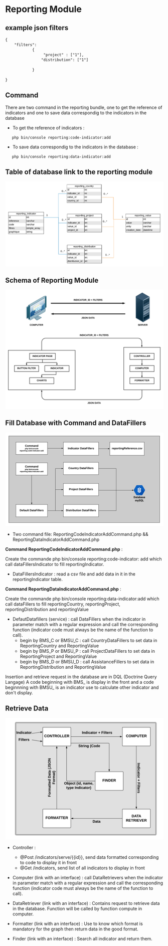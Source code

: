 # Reporting Module

## example json filters
```
{
    "filters": 
            {
                 "project" : ["1"],
                "distribution": ["1"]
                 
            }
     
}
```
## Command 

There are two command in the reporting bundle, one to get the reference of indicators and one to save data correspondig to the indicators in the database

 - To get the reference of indicators :
 ```
    php bin/console reporting:code-indicator:add
 ```
  - To save data correspondig to the indicators in the database :
 ```
    php bin/console reporting:data-indicator:add
 ```
## Table of database link to the reporting module

![alt text](https://raw.githubusercontent.com/ReliefApplications/bms_api/dev/src/ReportingBundle/Resources/img/BDD.png)

## Schema of Reporting Module

![alt text](https://raw.githubusercontent.com/ReliefApplications/bms_api/dev/src/ReportingBundle/Resources/img/SchemaReportingModule.png)

## Fill Database with Command and DataFillers

![alt text](https://raw.githubusercontent.com/ReliefApplications/bms_api/dev/src/ReportingBundle/Resources/img/CommandFillers.png)

- Two command file: ReportingCodeIndicatorAddCommand.php && ReportingDataIndicatorAddCommand.php

**Command ReportingCodeIndicatorAddCommand.php** :

Create the commande php bin/console reporting:code-indicator: add which call dataFillersIndicator to fill reportingIndicator. 
* DataFillersIndicator :  read a csv file and add data in it in the reportingIndicator table.

**Command ReportingDataIndicatorAddCommand.php** :

Create the commande php bin/console reporting:data-indicator:add which call dataFillers to fill reportingCountry, reportingProject, reportingDistribution and reportingValue

* DefautDatafillers (service) : call DataFillers when the indicator in parameter match with a regular expression and call the corresponding function (indicator code must always be the name of the function to call).
	* begin by BMS_C or BMSU_C : call CountryDataFillers to set data in ReportingCountry and ReportingValue
	* begin by BMS_P or BMSU_P : call ProjectDataFillers to set data in ReportingProject and ReportingValue
	* begin by BMS_D or BMSU_D : call AssistanceFillers to set data in ReportingDistribution and ReportingValue


Insertion and retrieve request in the database are in DQL (Doctrine Query Langage)
A code beginning with BMS_ is display in the front and a code beginnning with BMSU_ is an indicator use to calculate other indicator and don't display.


## Retrieve Data

![alt text](https://raw.githubusercontent.com/ReliefApplications/bms_api/dev/src/ReportingBundle/Resources/img/BackEndConfiguration.png)

* Controller :  
    * @Post /indicators/serve/{{id}}, send data formatted corresponding to code to display it in front
	* @Get /indicators, send list of all indicators to display in front

* Computer (link with an interface) : call DataRetrievers when the indicator in parameter match with a regular expression and call the corresponding function (indicator code must always be the name of the function to call).

* DataRetriever (link with an interface) : Contains request to retrieve data in the database. Function will be called by function compute in computer.

* Formatter (link with an interface) : Use to know which format is mandatory for the graph then return data in the good format.

* Finder  (link with an interface) : Search all indicator and return them.



